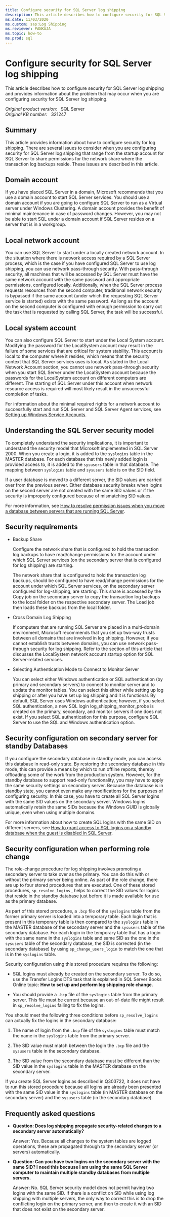 ```yaml
---
title: Configure security for SQL Server log shipping
description: This article describes how to configure security for SQL Server log shipping and provides information about the problem that may occur when you are configuring security for SQL Server log shipping.
ms.date: 11/03/2020
ms.custom: sap:Log Shipping
ms.reviewer: PANKAJA
ms.topic: how-to
ms.prod: sql
---
```

# Configure security for SQL Server log shipping

This article describes how to configure security for SQL Server log shipping and provides information about the problem that may occur when you are configuring security for SQL Server log shipping.

_Original product version:_ &nbsp; SQL Server  
_Original KB number:_ &nbsp; 321247

## Summary

This article provides information about how to configure security for log shipping. There are several issues to consider when you are configuring security for SQL Server log shipping that range from the startup account for SQL Server to share permissions for the network share where the transaction log backups reside. These issues are described in this article.

## Domain account

If you have placed SQL Server in a domain, Microsoft recommends that you use a domain account to start SQL Server services. You should use a domain account if you are going to configure SQL Server to run as a Virtual server under Windows Clustering. A domain account provides the benefit of minimal maintenance in case of password changes. However, you may not be able to start SQL under a domain account if SQL Server resides on a server that is in a workgroup.

## Local network account

You can use SQL Server to start under a locally created network account. In the situation where there is network access required by a SQL Server process, which is the case if you have configured SQL Server to use log shipping, you can use network pass-through security. With pass-through security, all machines that will be accessed by SQL Server must have the same network account with the same password and appropriate permissions, configured locally. Additionally, when the SQL Server process requests resources from the second computer, traditional network security is bypassed if the same account (under which the requesting SQL Server service is started) exists with the same password. As long as the account on the second computer is configured with enough permission to carry out the task that is requested by calling SQL Server, the task will be successful.

## Local system account

You can also configure SQL Server to start under the Local System account. Modifying the password for the LocalSystem account may result in the failure of some services that are critical for system stability. This account is local to the computer where it resides, which means that the security context that SQL Server services uses is local. As stated in the Local Network Account section, you cannot use network pass-through security when you start SQL Server under the LocalSystem account because the passwords for the LocalSystem account on different computers are different. The starting of SQL Server under this account when network resource access is required will most likely result in the unsuccessful completion of tasks.

For information about the minimal required rights for a network account to successfully start and run SQL Server and SQL Server Agent services, see [Setting up Windows Service Accounts](https://www.microsoft.com/download/details.aspx?id=51958).

## Understanding the SQL Server security model

To completely understand the security implications, it is important to understand the security model that Microsoft implemented in SQL Server 2000. When you create a login, it is added to the `syslogins` table in the MASTER database. For each database that this newly added login is provided access to, it is added to the `sysusers` table in that database. The mapping between `syslogins` table and `sysusers` table is on the SID field.

If a user database is moved to a different server, the SID values are carried over from the previous server. Either database security breaks when logins on the second server are not created with the same SID values or if the security is improperly configured because of mismatching SID values.

For more information, see [How to resolve permission issues when you move a database between servers that are running SQL Server](https://support.microsoft.com/help/240872).

## Security requirements

- Backup Share

    Configure the network share that is configured to hold the transaction log backups to have read/change permissions for the account under which SQL Server services (on the secondary server that is configured for log shipping) are starting.

    The network share that is configured to hold the transaction log backups, should be configured to have read/change permissions for the account under which SQL Server services, on the secondary server configured for log-shipping, are starting. This share is accessed by the Copy job on the secondary server to copy the transaction log backups to the local folder on the respective secondary server. The Load job then loads these backups from the local folder.

- Cross Domain Log Shipping

    If computers that are running SQL Server are placed in a multi-domain environment, Microsoft recommends that you set up two-way trusts between all domains that are involved in log shipping. However, if you cannot establish trusts between domains, you can use network pass-through security for log shipping. Refer to the section of this article that discusses the LocalSystem network account startup option for SQL Server-related services.

- Selecting Authentication Mode to Connect to Monitor Server

    You can select either Windows authentication or SQL authentication (by primary and secondary servers) to connect to monitor server and to update the monitor tables. You can select this either while setting up log shipping or after you have set up log shipping and it is functional. By default, SQL Server uses Windows authentication; however, if you select SQL authentication, a new SQL login log_shipping_monitor_probe is created on the primary, secondary, and monitor servers if one does not exist. If you select SQL authentication for this purpose, configure SQL Server to use the SQL and Windows authentication option.

## Security configuration on secondary server for standby Databases

If you configure the secondary database in standby mode, you can access this database in read-only state. By restoring the secondary database in this mode, this can provide a means by which to run offline reports, thereby offloading some of the work from the production system. However, for the standby database to support read-only functionality, you may have to apply the same security settings on secondary server. Because the database is in standby state, you cannot even make any modifications for the purposes of configuring security. In this case, you have to create all SQL Server logins with the same SID values on the secondary server. Windows logins automatically retain the same SIDs because the Windows GUID is globally unique, even when using multiple domains.

For more information about how to create SQL logins with the same SID on different servers, see [How to grant access to SQL logins on a standby database when the guest is disabled in SQL Server](https://support.microsoft.com/help/303722).

## Security configuration when performing role change

The role-change procedure for log shipping involves promoting a secondary server to take over as the primary. You can do this with or without the primary server being online. As part of the role change, there are up to four stored procedures that are executed. One of these stored procedures, `sp_resolve_logins` , helps to correct the SID values for logins that reside in the standby database just before it is made available for use as the primary database.

As part of this stored procedure, a `.bcp` file of the `syslogins` table from the former primary server is loaded into a temporary table. Each login that is present in this temporary table is then compared to the `syslogins` table in the MASTER database of the secondary server and the `sysusers` table of the secondary database. For each login in the temporary table that has a login with the same name in the `syslogins` table and same SID as the one in the `sysusers` table of the secondary database, the SID is corrected (in the secondary database) by using `sp_change_users_login` to match the one that is in the `syslogins` table.

Security configuration using this stored procedure requires the following:

- SQL logins must already be created on the secondary server. To do so, use the Transfer Logins DTS task that is explained in SQL Server Books Online topic: **How to set up and perform log shipping role change**.

- You should provide a `.bcp` file of the `syslogins` table from the primary server. This file must be current because an out-of-date file might result in `sp_resolve_logins` failing to fix the logins.

You should meet the following three conditions before `sp_resolve_logins` can actually fix the logins in the secondary database:

1. The name of login from the `.bcp` file of the `syslogins` table must match the name in the `syslogins` table from the primary server.

2. The SID value must match between the login the `.bcp` file and the `sysusers` table in the secondary database.

3. The SID value from the secondary database must be different than the SID value in the `syslogins` table in the MASTER database on the secondary server.

If you create SQL Server logins as described in Q303722, it does not have to run this stored procedure because all logins are already been presented with the same SID value in the `syslogins` table (in MASTER database on the secondary server) and the `sysusers` table (in the secondary database).

## Frequently asked questions

- **Question: Does log shipping propagate security-related changes to a secondary server automatically?**

    Answer: Yes. Because all changes to the system tables are logged operations, these are propagated through to the secondary server (or servers) automatically.

- **Question: Can you have two logins on the secondary server with the same SID? I need this because I am using the same SQL Server computer to maintain multiple standby databases from multiple servers.**

    Answer: No. SQL Server security model does not permit having two logins with the same SID. If there is a conflict on SID while using log shipping with multiple servers, the only way to correct this is to drop the conflicting login on the primary server, and then to create it with an SID that does not exist on the secondary server.

